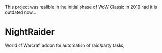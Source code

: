 This project was realible in the initial phase of WoW Classic in 2019 nad it is outdated now...

# NightRaider
World of Warcraft addon for automation of raid/party tasks,
